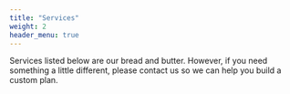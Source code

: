 ```yaml
---
title: "Services"
weight: 2
header_menu: true
---
```



Services listed below are our bread and butter. However, if you need something a little different, please contact us so we can help you build a custom plan.


<!-- 
Want to learn more about my services?

Check out [this page](services) I created. It carries a lot more details...
 -->
